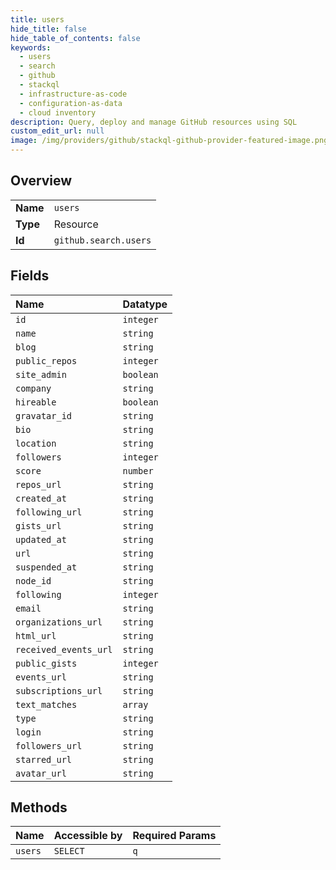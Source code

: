 ```yaml
---
title: users
hide_title: false
hide_table_of_contents: false
keywords:
  - users
  - search
  - github    
  - stackql
  - infrastructure-as-code
  - configuration-as-data
  - cloud inventory
description: Query, deploy and manage GitHub resources using SQL
custom_edit_url: null
image: /img/providers/github/stackql-github-provider-featured-image.png
---
```

  
    

## Overview
<table><tbody>
<tr><td><b>Name</b></td><td><code>users</code></td></tr>
<tr><td><b>Type</b></td><td>Resource</td></tr>
<tr><td><b>Id</b></td><td><code>github.search.users</code></td></tr>
</tbody></table>

## Fields
| Name | Datatype |
|:-----|:---------|
| `id` | `integer` |
| `name` | `string` |
| `blog` | `string` |
| `public_repos` | `integer` |
| `site_admin` | `boolean` |
| `company` | `string` |
| `hireable` | `boolean` |
| `gravatar_id` | `string` |
| `bio` | `string` |
| `location` | `string` |
| `followers` | `integer` |
| `score` | `number` |
| `repos_url` | `string` |
| `created_at` | `string` |
| `following_url` | `string` |
| `gists_url` | `string` |
| `updated_at` | `string` |
| `url` | `string` |
| `suspended_at` | `string` |
| `node_id` | `string` |
| `following` | `integer` |
| `email` | `string` |
| `organizations_url` | `string` |
| `html_url` | `string` |
| `received_events_url` | `string` |
| `public_gists` | `integer` |
| `events_url` | `string` |
| `subscriptions_url` | `string` |
| `text_matches` | `array` |
| `type` | `string` |
| `login` | `string` |
| `followers_url` | `string` |
| `starred_url` | `string` |
| `avatar_url` | `string` |
## Methods
| Name | Accessible by | Required Params |
|:-----|:--------------|:----------------|
| `users` | `SELECT` | `q` |
